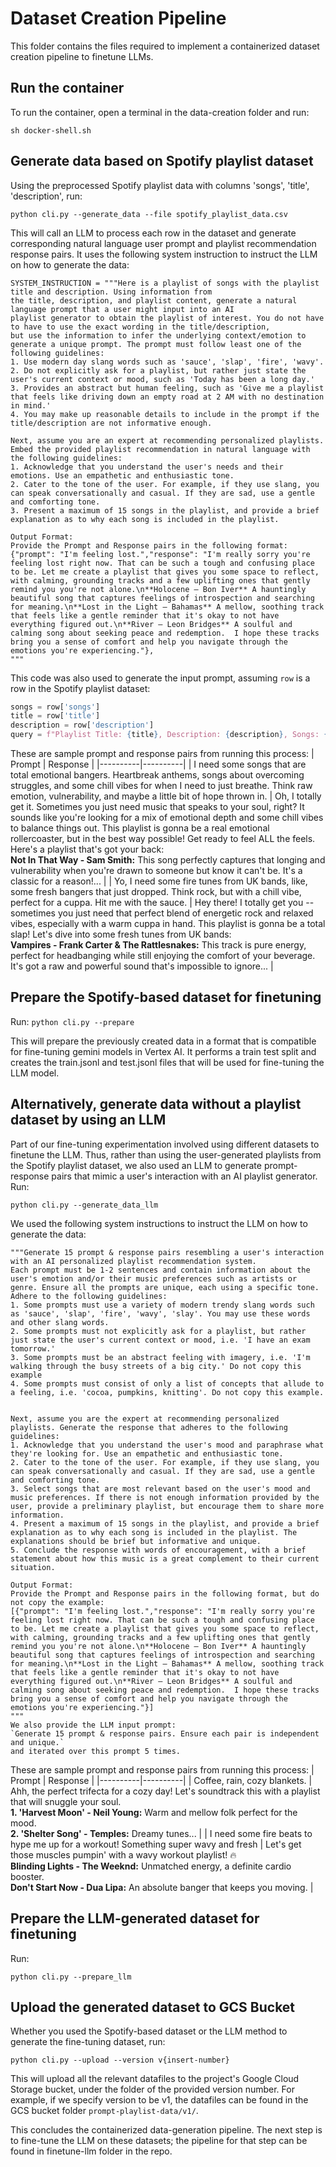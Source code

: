# Dataset Creation Pipeline

This folder contains the files required to implement a containerized dataset creation pipeline to finetune LLMs.

## Run the container
To run the container, open a terminal in the data-creation folder and run:

`sh docker-shell.sh`

## Generate data based on Spotify playlist dataset
Using the preprocessed Spotify playlist data with columns 'songs', 'title', 'description', run:

`python cli.py --generate_data --file spotify_playlist_data.csv`

This will call an LLM to process each row in the dataset and generate corresponding natural language user prompt and playlist recommendation response pairs.
It uses the following system instruction to instruct the LLM on how to generate the data:
```
SYSTEM_INSTRUCTION = """Here is a playlist of songs with the playlist title and description. Using information from
the title, description, and playlist content, generate a natural language prompt that a user might input into an AI
playlist generator to obtain the playlist of interest. You do not have to have to use the exact wording in the title/description,
but use the information to infer the underlying context/emotion to generate a unique prompt. The prompt must follow least one of the following guidelines:
1. Use modern day slang words such as 'sauce', 'slap', 'fire', 'wavy'.
2. Do not explicitly ask for a playlist, but rather just state the user's current context or mood, such as 'Today has been a long day.'
3. Provides an abstract but human feeling, such as 'Give me a playlist that feels like driving down an empty road at 2 AM with no destination in mind.'
4. You may make up reasonable details to include in the prompt if the title/description are not informative enough.

Next, assume you are an expert at recommending personalized playlists. Embed the provided playlist recommendation in natural language with the following guidelines:
1. Acknowledge that you understand the user's needs and their emotions. Use an empathetic and enthusiastic tone.
2. Cater to the tone of the user. For example, if they use slang, you can speak conversationally and casual. If they are sad, use a gentle and comforting tone.
3. Present a maximum of 15 songs in the playlist, and provide a brief explanation as to why each song is included in the playlist.

Output Format:
Provide the Prompt and Response pairs in the following format:
{"prompt": "I'm feeling lost.","response": "I'm really sorry you're feeling lost right now. That can be such a tough and confusing place to be. Let me create a playlist that gives you some space to reflect, with calming, grounding tracks and a few uplifting ones that gently remind you you're not alone.\n**Holocene – Bon Iver** A hauntingly beautiful song that captures feelings of introspection and searching for meaning.\n**Lost in the Light – Bahamas** A mellow, soothing track that feels like a gentle reminder that it's okay to not have everything figured out.\n**River – Leon Bridges** A soulful and calming song about seeking peace and redemption.  I hope these tracks bring you a sense of comfort and help you navigate through the emotions you're experiencing."},
"""
```

This code was also used to generate the input prompt, assuming `row` is a row in the Spotify playlist dataset:

```python
songs = row['songs']
title = row['title']
description = row['description']
query = f"Playlist Title: {title}, Description: {description}, Songs: {songs}"
```

These are sample prompt and response pairs from running this process:
| Prompt | Response |
|----------|----------|
|   I need some songs that are total emotional bangers.  Heartbreak anthems, songs about overcoming struggles, and some chill vibes for when I need to just breathe. Think raw emotion, vulnerability, and maybe a little bit of hope thrown in.  |   Oh, I totally get it.  Sometimes you just need music that speaks to your soul, right?  It sounds like you're looking for a mix of emotional depth and some chill vibes to balance things out. This playlist is gonna be a real emotional rollercoaster, but in the best way possible! Get ready to feel ALL the feels. <br> Here's a playlist that's got your back: <br> **Not In That Way - Sam Smith:** This song perfectly captures that longing and vulnerability when you're drawn to someone but know it can't be.  It's a classic for a reason!...   |
|  Yo, I need some fire tunes from UK bands, like, some fresh bangers that just dropped.  Think rock, but with a chill vibe, perfect for a cuppa.  Hit me with the sauce.  |   Hey there! I totally get you -- sometimes you just need that perfect blend of energetic rock and relaxed vibes, especially with a warm cuppa in hand.  This playlist is gonna be a total slap! Let's dive into some fresh tunes from UK bands: <br> **Vampires - Frank Carter & The Rattlesnakes:** This track is pure energy, perfect for headbanging while still enjoying the comfort of your beverage. It's got a raw and powerful sound that's impossible to ignore...   |

## Prepare the Spotify-based dataset for finetuning
Run:
`python cli.py --prepare`

This will prepare the previously created data in a format that is compatible for fine-tuning gemini models in Vertex AI. It performs a train test split and creates the train.jsonl and test.jsonl files that will be used for fine-tuning the LLM model.

## Alternatively, generate data without a playlist dataset by using an LLM
Part of our fine-tuning experimentation involved using different datasets to finetune the LLM. Thus, rather than using the user-generated playlists from the Spotify playlist dataset, we also used an LLM to generate prompt-response pairs that mimic a user's interaction with an AI playlist generator.
Run:

`python cli.py --generate_data_llm`

We used the following system instructions to instruct the LLM on how to generate the data:
```
"""Generate 15 prompt & response pairs resembling a user's interaction with an AI personalized playlist recommendation system.
Each prompt must be 1-2 sentences and contain information about the user's emotion and/or their music preferences such as artists or genre. Ensure all the prompts are unique, each using a specific tone. Adhere to the following guidelines:
1. Some prompts must use a variety of modern trendy slang words such as 'sauce', 'slap', 'fire', 'wavy', 'slay'. You may use these words and other slang words.
2. Some prompts must not explicitly ask for a playlist, but rather just state the user's current context or mood, i.e. 'I have an exam tomorrow.'
3. Some prompts must be an abstract feeling with imagery, i.e. 'I'm walking through the busy streets of a big city.' Do not copy this example
4. Some prompts must consist of only a list of concepts that allude to a feeling, i.e. 'cocoa, pumpkins, knitting'. Do not copy this example.


Next, assume you are the expert at recommending personalized playlists. Generate the response that adheres to the following guidelines:
1. Acknowledge that you understand the user's mood and paraphrase what they're looking for. Use an empathetic and enthusiastic tone.
2. Cater to the tone of the user. For example, if they use slang, you can speak conversationally and casual. If they are sad, use a gentle and comforting tone.
3. Select songs that are most relevant based on the user's mood and music preferences. If there is not enough information provided by the user, provide a preliminary playlist, but encourage them to share more information.
4. Present a maximum of 15 songs in the playlist, and provide a brief explanation as to why each song is included in the playlist. The explanations should be brief but informative and unique.
5. Conclude the response with words of encouragement, with a brief statement about how this music is a great complement to their current situation.

Output Format:
Provide the Prompt and Response pairs in the following format, but do not copy the example:
[{"prompt": "I'm feeling lost.","response": "I'm really sorry you're feeling lost right now. That can be such a tough and confusing place to be. Let me create a playlist that gives you some space to reflect, with calming, grounding tracks and a few uplifting ones that gently remind you you're not alone.\n**Holocene – Bon Iver** A hauntingly beautiful song that captures feelings of introspection and searching for meaning.\n**Lost in the Light – Bahamas** A mellow, soothing track that feels like a gentle reminder that it's okay to not have everything figured out.\n**River – Leon Bridges** A soulful and calming song about seeking peace and redemption.  I hope these tracks bring you a sense of comfort and help you navigate through the emotions you're experiencing."}]
"""
We also provide the LLM input prompt:
`Generate 15 prompt & response pairs. Ensure each pair is independent and unique.`
and iterated over this prompt 5 times.

```
These are sample prompt and response pairs from running this process:
| Prompt | Response |
|----------|----------|
|   Coffee, rain, cozy blankets.  |   Ahh, the perfect trifecta for a cozy day! Let's soundtrack this with a playlist that will snuggle your soul.  <br>**1. 'Harvest Moon' - Neil Young:** Warm and mellow folk perfect for the mood. <br> **2. 'Shelter Song' - Temples:** Dreamy tunes...  |
|   I need some fire beats to hype me up for a workout! Something super wavy and fresh |   Let's get those muscles pumpin' with a wavy workout playlist! 🔥  <br>**Blinding Lights - The Weeknd:**  Unmatched energy, a definite cardio booster.<br>**Don't Start Now - Dua Lipa:** An absolute banger that keeps you moving. |

## Prepare the LLM-generated dataset for finetuning
Run:

`python cli.py --prepare_llm`

## Upload the generated dataset to GCS Bucket
Whether you used the Spotify-based dataset or the LLM method to generate the fine-tuning dataset, run:

`python cli.py --upload --version v{insert-number}`

This will upload all the relevant datafiles to the project's Google Cloud Storage bucket, under the folder of the provided version number. For example, if we specify
version to be v1, the datafiles can be found in the GCS bucket folder `prompt-playlist-data/v1/`.


This concludes the containerized data-generation pipeline. The next step is to fine-tune the LLM on these datasets; the pipeline for that step can be found in finetune-llm folder in the repo.
